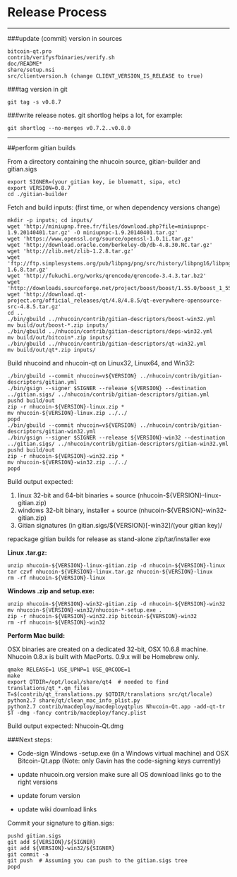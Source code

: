 Release Process
====================

* * *

###update (commit) version in sources


	bitcoin-qt.pro
	contrib/verifysfbinaries/verify.sh
	doc/README*
	share/setup.nsi
	src/clientversion.h (change CLIENT_VERSION_IS_RELEASE to true)

###tag version in git

	git tag -s v0.8.7

###write release notes. git shortlog helps a lot, for example:

	git shortlog --no-merges v0.7.2..v0.8.0

* * *

##perform gitian builds

 From a directory containing the nhucoin source, gitian-builder and gitian.sigs
  
	export SIGNER=(your gitian key, ie bluematt, sipa, etc)
	export VERSION=0.8.7
	cd ./gitian-builder

 Fetch and build inputs: (first time, or when dependency versions change)

	mkdir -p inputs; cd inputs/
	wget 'http://miniupnp.free.fr/files/download.php?file=miniupnpc-1.9.20140401.tar.gz' -O miniupnpc-1.9.20140401.tar.gz'
	wget 'https://www.openssl.org/source/openssl-1.0.1i.tar.gz'
	wget 'http://download.oracle.com/berkeley-db/db-4.8.30.NC.tar.gz'
	wget 'http://zlib.net/zlib-1.2.8.tar.gz'
	wget 'ftp://ftp.simplesystems.org/pub/libpng/png/src/history/libpng16/libpng-1.6.8.tar.gz'
	wget 'http://fukuchi.org/works/qrencode/qrencode-3.4.3.tar.bz2'
	wget 'http://downloads.sourceforge.net/project/boost/boost/1.55.0/boost_1_55_0.tar.bz2'
	wget 'http://download.qt-project.org/official_releases/qt/4.8/4.8.5/qt-everywhere-opensource-src-4.8.5.tar.gz'
	cd ..
	./bin/gbuild ../nhucoin/contrib/gitian-descriptors/boost-win32.yml
	mv build/out/boost-*.zip inputs/
	./bin/gbuild ../nhucoin/contrib/gitian-descriptors/deps-win32.yml
	mv build/out/bitcoin*.zip inputs/
	./bin/gbuild ../nhucoin/contrib/gitian-descriptors/qt-win32.yml
	mv build/out/qt*.zip inputs/

 Build nhucoind and nhucoin-qt on Linux32, Linux64, and Win32:
  
	./bin/gbuild --commit nhucoin=v${VERSION} ../nhucoin/contrib/gitian-descriptors/gitian.yml
	./bin/gsign --signer $SIGNER --release ${VERSION} --destination ../gitian.sigs/ ../nhucoin/contrib/gitian-descriptors/gitian.yml
	pushd build/out
	zip -r nhucoin-${VERSION}-linux.zip *
	mv nhucoin-${VERSION}-linux.zip ../../
	popd
	./bin/gbuild --commit nhucoin=v${VERSION} ../nhucoin/contrib/gitian-descriptors/gitian-win32.yml
	./bin/gsign --signer $SIGNER --release ${VERSION}-win32 --destination ../gitian.sigs/ ../nhucoin/contrib/gitian-descriptors/gitian-win32.yml
	pushd build/out
	zip -r nhucoin-${VERSION}-win32.zip *
	mv nhucoin-${VERSION}-win32.zip ../../
	popd

  Build output expected:

  1. linux 32-bit and 64-bit binaries + source (nhucoin-${VERSION}-linux-gitian.zip)
  2. windows 32-bit binary, installer + source (nhucoin-${VERSION}-win32-gitian.zip)
  3. Gitian signatures (in gitian.sigs/${VERSION}[-win32]/(your gitian key)/

repackage gitian builds for release as stand-alone zip/tar/installer exe

**Linux .tar.gz:**

	unzip nhucoin-${VERSION}-linux-gitian.zip -d nhucoin-${VERSION}-linux
	tar czvf nhucoin-${VERSION}-linux.tar.gz nhucoin-${VERSION}-linux
	rm -rf nhucoin-${VERSION}-linux

**Windows .zip and setup.exe:**

	unzip nhucoin-${VERSION}-win32-gitian.zip -d nhucoin-${VERSION}-win32
	mv nhucoin-${VERSION}-win32/nhucoin-*-setup.exe .
	zip -r nhucoin-${VERSION}-win32.zip bitcoin-${VERSION}-win32
	rm -rf nhucoin-${VERSION}-win32

**Perform Mac build:**

  OSX binaries are created on a dedicated 32-bit, OSX 10.6.8 machine.
  Nhucoin 0.8.x is built with MacPorts.  0.9.x will be Homebrew only.

	qmake RELEASE=1 USE_UPNP=1 USE_QRCODE=1
	make
	export QTDIR=/opt/local/share/qt4  # needed to find translations/qt_*.qm files
	T=$(contrib/qt_translations.py $QTDIR/translations src/qt/locale)
	python2.7 share/qt/clean_mac_info_plist.py
	python2.7 contrib/macdeploy/macdeployqtplus Nhucoin-Qt.app -add-qt-tr $T -dmg -fancy contrib/macdeploy/fancy.plist

 Build output expected: Nhucoin-Qt.dmg

###Next steps:

* Code-sign Windows -setup.exe (in a Windows virtual machine) and
  OSX Bitcoin-Qt.app (Note: only Gavin has the code-signing keys currently)

* update nhucoin.org version
  make sure all OS download links go to the right versions

* update forum version

* update wiki download links

Commit your signature to gitian.sigs:

	pushd gitian.sigs
	git add ${VERSION}/${SIGNER}
	git add ${VERSION}-win32/${SIGNER}
	git commit -a
	git push  # Assuming you can push to the gitian.sigs tree
	popd

